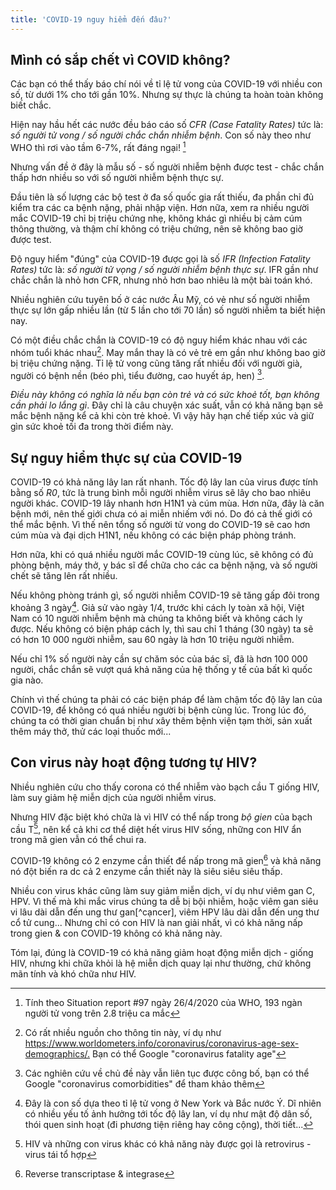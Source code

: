 ```yaml
---
title: 'COVID-19 nguy hiểm đến đâu?'
---
```


## Mình có sắp chết vì COVID không?

Các bạn có thể thấy báo chí nói về tỉ lệ tử vong của COVID-19 với nhiều con số, từ dưới 1% cho tới gần 10%. Nhưng sự thực là chúng ta hoàn toàn không biết chắc.

Hiện nay hầu hết các nước đều báo cáo số _CFR (Case Fatality Rates)_ tức là: _số người tử vong / số người chắc chắn nhiễm bệnh_. Con số này theo như WHO thì rơi vào tầm 6-7%, rất đáng ngại! [^who]

Nhưng vấn đề ở đây là mẫu số - số người nhiễm bệnh được test - chắc chắn thấp hơn nhiều so với số người nhiễm bệnh thực sự.

Đầu tiên là số lượng các bộ test ở đa số quốc gia rất thiếu, đa phần chỉ đủ kiểm tra các ca bệnh nặng, phải nhập viện. Hơn nữa, xem ra nhiều người mắc COVID-19 chỉ bị triệu chứng nhẹ, không khác gì nhiều bị cảm cúm thông thường, và thậm chí không có triệu chứng, nên sẽ không bao giờ được test.

Độ nguy hiểm "đúng" của COVID-19 được gọi là số _IFR (Infection Fatality Rates)_ tức là: _số người tử vọng / số người nhiễm bệnh thực sự_. IFR gần như chắc chắn là nhỏ hơn CFR, nhưng nhỏ hơn bao nhiêu là một bài toán khó.

Nhiều nghiên cứu tuyên bố ở các nước Âu Mỹ, có vẻ như số người nhiễm thực sự lớn gấp nhiều lần (từ 5 lần cho tới 70 lần) số người nhiễm ta biết hiện nay.

Có một điều chắc chắn là COVID-19 có độ nguy hiểm khác nhau với các nhóm tuổi khác nhau[^age]. May mắn thay là có vẻ trẻ em gần như không bao giờ bị triệu chứng nặng. Tỉ lệ tử vong cũng tăng rất nhiều đối với người già, người có bệnh nền (béo phì, tiểu đường, cao huyết áp, hen) [^comorbidities].

_Điều này không có nghĩa là nếu bạn còn trẻ và có sức khoẻ tốt, bạn không cần phải lo lắng gì_. Đây chỉ là câu chuyện xác suất, vẫn có khả năng bạn sẽ mắc bệnh nặng kể cả khi còn trẻ khoẻ. Vì vậy hãy hạn chế tiếp xúc và giữ gìn sức khoẻ tối đa trong thời điểm này.

## Sự nguy hiểm thực sự của COVID-19

COVID-19 có khả năng lây lan rất nhanh. Tốc độ lây lan của virus được tính bằng số _R0_, tức là trung bình mỗi người nhiễm virus sẽ lây cho bao nhiêu người khác. COVID-19 lây nhanh hơn H1N1 và cúm mùa. Hơn nữa, đây là căn bệnh mới, nên thế giới chưa có ai miễn nhiếm với nó. Do đó cả thế giới có thể mắc bệnh. Vì thế nên tổng số người tử vong do COVID-19 sẽ cao hơn cúm mùa và đại dịch H1N1, nếu không có các biện pháp phòng tránh.

Hơn nữa, khi có quá nhiều người mắc COVID-19 cùng lúc, sẽ không có đủ phòng bệnh, máy thở, y bác sĩ để chữa cho các ca bệnh nặng, và số người chết sẽ tăng lên rất nhiều.

Nếu không phòng tránh gì, số người nhiễm COVID-19 sẽ tăng gấp đôi trong khoảng 3 ngày[^doubling]. Giả sử vào ngày 1/4, trước khi cách ly toàn xã hội, Việt Nam có 10 người nhiễm bệnh mà chúng ta không biết và không cách ly được. Nếu không có biện pháp cách ly, thì sau chỉ 1 tháng (30 ngày) ta sẽ có hơn 10 000 người nhiễm, sau 60 ngày là hơn 10 triệu người nhiễm.

Nếu chỉ 1% số người này cần sự chăm sóc của bác sĩ, đã là hơn 100 000 người, chắc chắn sẽ vượt quá khả năng của hệ thống y tế của bất kì quốc gia nào.

Chính vì thế chúng ta phải có các biện pháp để làm chậm tốc độ lây lan của COVID-19, để không có quá nhiều người bị bệnh cùng lúc. Trong lúc đó, chúng ta có thời gian chuẩn bị như xây thêm bệnh viện tạm thời, sản xuất thêm máy thở, thử các loại thuốc mới...

## Con virus này hoạt động tương tự HIV?

Nhiều nghiên cứu cho thấy corona có thể nhiễm vào bạch cầu T giống HIV, làm suy giảm hệ miễn dịch của người nhiễm virus.

Nhưng HIV đặc biệt khó chữa là vì HIV có thể nấp trong _bộ gien_ của bạch cầu T[^retro], nên kể cả khi cơ thể diệt hết virus HIV sống, những con HIV ẩn trong mã gien vẫn có thể chui ra.

COVID-19 không có 2 enzyme cần thiết để nấp trong mã gien[^enzymes] và khả năng nó đột biến ra dc cả 2 enzyme cần thiết này là siêu siêu siêu thấp.

Nhiều con virus khác cũng làm suy giảm miễn dịch, ví dụ như viêm gan C, HPV. Vì thế mà khi mắc virus chúng ta dễ bị bội nhiễm, hoặc viêm gan siêu vi lâu dài dẫn đến ung thư gan[^cạncer], viêm HPV lâu dài dẫn đến ung thư cổ tử cung... Nhưng chỉ có con HIV là nan giải nhất, vì có khả năng nấp trong gien & con COVID-19 không có khả năng này.

Tóm lại, đúng là COVID-19 có khả năng giảm hoạt động miễn dịch - giống HIV, nhưng khi chữa khỏi là hệ miễn dịch quay lại như thường, chứ không mãn tính và khó chữa như HIV.

[^who]: Tính theo Situation report #97 ngày 26/4/2020 của WHO, 193 ngàn người tử vong trên 2.8 triệu ca mắc
[^age]: Có rất nhiều nguồn cho thông tin này, ví dụ như <https://www.worldometers.info/coronavirus/coronavirus-age-sex-demographics/.> Bạn có thể Google "coronavirus fatality age"
[^comorbidities]: Các nghiên cứu về chủ đề này vẫn liên tục được công bố, bạn có thể Google "coronavirus comorbidities" để tham khảo thêm
[^doubling]: Đây là con số dựa theo tỉ lệ tử vong ở New York và Bắc nước Ý. Dĩ nhiên có nhiều yếu tố ảnh hưởng tới tốc độ lây lan, ví dụ như mật độ dân số, thói quen sinh hoạt (đi phương tiện riêng hay công cộng), thời tiết...
[^retro]: HIV và những con virus khác có khả năng này được gọi là retrovirus - virus tái tổ hợp
[^enzymes]: Reverse transcriptase & integrase
[^cancer]: Vai trò bình thường của tế bào T có diệt tế bào ung thư
